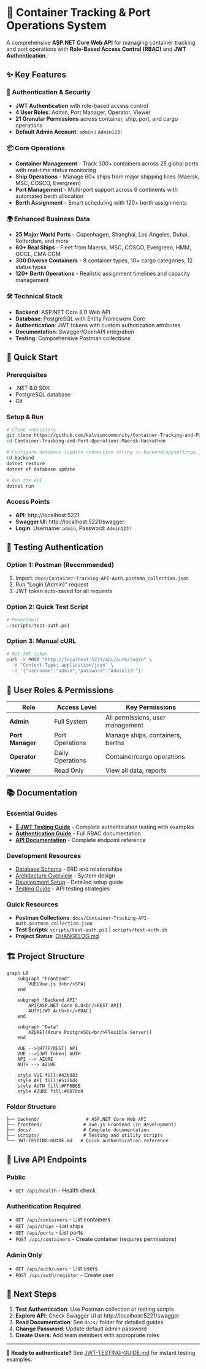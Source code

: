 # 🚢 Container Tracking & Port Operations System

A comprehensive **ASP.NET Core Web API** for managing container tracking and port operations with **Role-Based Access Control (RBAC)** and **JWT Authentication**.

## ✨ Key Features

### 🔐 Authentication & Security
- **JWT Authentication** with role-based access control
- **4 User Roles**: Admin, Port Manager, Operator, Viewer
- **21 Granular Permissions** across container, ship, port, and cargo operations
- **Default Admin Account**: `admin` / `Admin123!`

### 📦 Core Operations
- **Container Management** - Track 300+ containers across 25 global ports with real-time status monitoring
- **Ship Operations** - Manage 60+ ships from major shipping lines (Maersk, MSC, COSCO, Evergreen)
- **Port Management** - Multi-port support across 6 continents with automated berth allocation
- **Berth Assignment** - Smart scheduling with 120+ berth assignments

### 🌍 Enhanced Business Data
- **25 Major World Ports** - Copenhagen, Shanghai, Los Angeles, Dubai, Rotterdam, and more
- **60+ Real Ships** - Fleet from Maersk, MSC, COSCO, Evergreen, HMM, OOCL, CMA CGM
- **300 Diverse Containers** - 8 container types, 10+ cargo categories, 12 status types
- **120+ Berth Operations** - Realistic assignment timelines and capacity management

### 🛠 Technical Stack
- **Backend**: ASP.NET Core 8.0 Web API
- **Database**: PostgreSQL with Entity Framework Core
- **Authentication**: JWT tokens with custom authorization attributes
- **Documentation**: Swagger/OpenAPI integration
- **Testing**: Comprehensive Postman collections

## 🚀 Quick Start

### Prerequisites
- .NET 8.0 SDK
- PostgreSQL database
- Git

### Setup & Run
```bash
# Clone repository
git clone https://github.com/kalviumcommunity/Container-Tracking-and-Port-Operations-Maersk-Hackathon.git
cd Container-Tracking-and-Port-Operations-Maersk-Hackathon

# Configure database (update connection string in backend/appsettings.json)
cd backend
dotnet restore
dotnet ef database update

# Run the API
dotnet run
```

### Access Points
- **API**: http://localhost:5221
- **Swagger UI**: http://localhost:5221/swagger
- **Login**: Username: `admin`, Password: `Admin123!`

## 🧪 Testing Authentication

### Option 1: Postman (Recommended)
1. Import: `docs/Container-Tracking-API-Auth.postman_collection.json`
2. Run "Login (Admin)" request
3. JWT token auto-saved for all requests

### Option 2: Quick Test Script
```powershell
# PowerShell
./scripts/test-auth.ps1
```

### Option 3: Manual cURL
```bash
# Get JWT token
curl -X POST "http://localhost:5221/api/auth/login" \
  -H "Content-Type: application/json" \
  -d '{"username":"admin","password":"Admin123!"}'
```

## 👥 User Roles & Permissions

| Role | Access Level | Key Permissions |
|------|-------------|-----------------|
| **Admin** | Full System | All permissions, user management |
| **Port Manager** | Port Operations | Manage ships, containers, berths |
| **Operator** | Daily Operations | Container/cargo operations |
| **Viewer** | Read Only | View all data, reports |

## 📚 Documentation

### Essential Guides
- **[🔐 JWT Testing Guide](JWT-TESTING-GUIDE.md)** - Complete authentication testing with examples
- **[Authentication Guide](docs/authentication-guide.md)** - Full RBAC documentation
- **[API Documentation](docs/api-specification.md)** - Complete endpoint reference

### Development Resources
- [Database Schema](docs/database-entity-relationships.md) - ERD and relationships
- [Architecture Overview](docs/architecture-overview.md) - System design
- [Development Setup](docs/development-setup-guide.md) - Detailed setup guide
- [Testing Guide](docs/testing_guide.md) - API testing strategies

### Quick Resources
- **Postman Collections**: `docs/Container-Tracking-API-Auth.postman_collection.json`
- **Test Scripts**: `scripts/test-auth.ps1` | `scripts/test-auth.sh`
- **Project Status**: [CHANGELOG.md](docs/CHANGELOG.md)

## 🏗 Project Structure

```mermaid
graph LR
    subgraph "Frontend"
        VUE[Vue.js 3<br/>SPA]
    end
    
    subgraph "Backend API"
        API[ASP.NET Core 8.0<br/>REST API]
        AUTH[JWT Auth<br/>RBAC]
    end
    
    subgraph "Data"
        AZURE[(Azure PostgreSQL<br/>Flexible Server)]
    end
    
    VUE -->|HTTP/REST| API
    VUE -->|JWT Token| AUTH
    API --> AZURE
    AUTH --> AZURE
    
    style VUE fill:#42b983
    style API fill:#512bd4
    style AUTH fill:#FF6B6B
    style AZURE fill:#0078d4
```

### Folder Structure
```
├── backend/                 # ASP.NET Core Web API
├── frontend/               # Vue.js Frontend (in development)
├── docs/                   # Complete documentation
├── scripts/                # Testing and utility scripts
└── JWT-TESTING-GUIDE.md   # Quick authentication reference
```

## 🔗 Live API Endpoints

### Public
- `GET /api/health` - Health check

### Authentication Required
- `GET /api/containers` - List containers
- `GET /api/ships` - List ships  
- `GET /api/ports` - List ports
- `POST /api/containers` - Create container (requires permissions)

### Admin Only
- `GET /api/auth/users` - List users
- `POST /api/auth/register` - Create user

## 🚀 Next Steps

1. **Test Authentication**: Use Postman collection or testing scripts
2. **Explore API**: Check Swagger UI at http://localhost:5221/swagger
3. **Read Documentation**: See `docs/` folder for detailed guides
4. **Change Password**: Update default admin password
5. **Create Users**: Add team members with appropriate roles

---

**🔐 Ready to authenticate?** See [JWT-TESTING-GUIDE.md](JWT-TESTING-GUIDE.md) for instant testing examples.